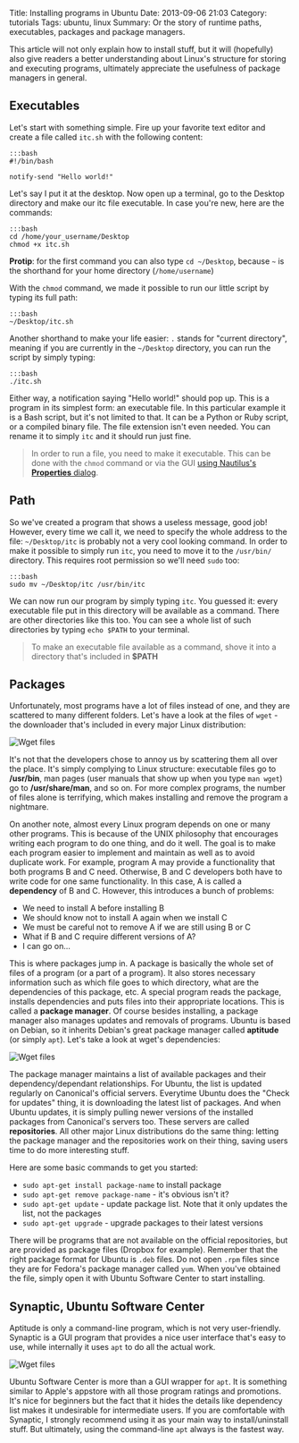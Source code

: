 Title: Installing programs in Ubuntu
Date: 2013-09-06 21:03
Category: tutorials
Tags: ubuntu, linux
Summary: Or the story of runtime paths, executables, packages and package managers.

This article will not only explain how to install stuff, but it will (hopefully) also give readers
a better understanding about Linux's structure for storing and executing programs, ultimately
appreciate the usefulness of package managers in general.

## Executables

Let's start with something simple. Fire up your favorite text editor and create a file called
`itc.sh` with the following content:

    :::bash
    #!/bin/bash

    notify-send "Hello world!"

Let's say I put it at the desktop. Now open up a terminal, go to the Desktop directory and make
our itc file executable. In case you're new, here are the commands:

    :::bash
    cd /home/your_username/Desktop
    chmod +x itc.sh

**Protip**: for the first command you can also type `cd ~/Desktop`, because `~` is the shorthand for
your home directory (`/home/username`)

With the `chmod` command, we made it possible to run our little script by typing its full path:

    :::bash
    ~/Desktop/itc.sh

Another shorthand to make your life easier: `.` stands for "current directory", meaning if you are
currently in the `~/Desktop` directory, you can run the script by simply typing:

    :::bash
    ./itc.sh

Either way, a notification saying "Hello world!" should pop up. This is a program in its
simplest form: an executable file. In this particular example it is a Bash script, but it's not
limited to that. It can be a Python or Ruby script, or a compiled binary file. The file extension
isn't even needed. You can rename it to simply `itc` and it should run just fine.

> In order to run a file, you need to make it executable. This can be done with the `chmod` command
> or via the GUI [using Nautilus's **Properties** dialog][1].

## Path

So we've created a program that shows a useless message, good job! However, every time we call
it, we need to specify the whole address to the file: `~/Desktop/itc` is probably not a very cool
looking command. In order to make it possible to simply run `itc`, you need to move it to the
`/usr/bin/` directory. This requires root permission so we'll need `sudo` too:

    :::bash
    sudo mv ~/Desktop/itc /usr/bin/itc

We can now run our program by simply typing `itc`. You guessed it: every executable file put in
this directory will be available as a command. There are other directories like this too. You can
see a whole list of such directories by typing `echo $PATH` to your terminal.

> To make an executable file available as a command, shove it into a directory that's included in
> **$PATH**

## Packages

Unfortunately, most programs have a lot of files instead of one, and they are scattered to many
different folders. Let's have a look at the files of `wget` - the downloader that's included in
every major Linux distribution:

![Wget files](/images/wget-installed-files.png)

It's not that the developers chose to annoy us by scattering them all over the place. It's simply
complying to Linux structure: executable files go to **/usr/bin**, man pages (user manuals that
show up when you type `man wget`) go to **/usr/share/man**, and so on. For more complex programs,
the number of files alone is terrifying, which makes installing and remove the program a nightmare.

On another note, almost every Linux program depends on one or many other programs. This is
because of the UNIX philosophy that encourages writing each program to do one thing, and do it
well. The goal is to make each program easier to implement and maintain as well as to avoid
duplicate work. For example, program A may provide a functionality that both programs B and C
need. Otherwise, B and C developers both have to write code for one same functionality. In this
case, A is called a **dependency** of B and C. However, this introduces a bunch of problems:

- We need to install A before installing B
- We should know not to install A again when we install C
- We must be careful not to remove A if we are still using B or C
- What if B and C require different versions of A?
- I can go on...

This is where packages jump in. A package is basically the whole set of files of a program (or a
part of a program). It also stores necessary information such as which file goes to which
directory, what are the dependencies of this package, etc. A special program reads the
package, installs dependencies and puts files into their appropriate locations. This is called
a **package manager**. Of course besides installing, a package manager also manages updates
and removals of programs. Ubuntu is based on Debian, so it inherits Debian's great package manager
called **aptitude** (or simply `apt`). Let's take a look at wget's dependencies:

![Wget files](/images/wget-dependencies.png)

The package manager maintains a list of available packages and their dependency/dependant
relationships. For Ubuntu, the list is updated regularly on Canonical's official servers. Everytime
Ubuntu does the "Check for updates" thing, it is downloading the latest list of packages. And when
Ubuntu updates, it is simply pulling newer versions of the installed packages from Canonical's
servers too. These servers are called **repositories**. All other major Linux distributions do the
same thing: letting the package manager and the repositories work on their thing, saving users
time to do more interesting stuff.

Here are some basic commands to get you started:

- `sudo apt-get install package-name` to install package
- `sudo apt-get remove package-name` - it's obvious isn't it?
- `sudo apt-get update` - update package list. Note that it only updates the list, not the packages
- `sudo apt-get upgrade` - upgrade packages to their latest versions

There will be programs that are not available on the official repositories, but are provided as
package files (Dropbox for example). Remember that the right package format for Ubuntu is `.deb`
files. Do not open `.rpm` files since they are for Fedora's package manager called `yum`. When
you've obtained the file, simply open it with Ubuntu Software Center to start installing.

## Synaptic, Ubuntu Software Center

Aptitude is only a command-line program, which is not very user-friendly. Synaptic is a GUI program
that provides a nice user interface that's easy to use, while internally it uses `apt` to do all
the actual work.

![Wget files](/images/wget-dependencies.png)

Ubuntu Software Center is more than a GUI wrapper for `apt`. It is something similar to Apple's
appstore with all those program ratings and promotions. It's nice for beginners but the fact that
it hides the details like dependency list makes it undesirable for intermediate users. If you are
comfortable with Synaptic, I strongly recommend using it as your main way to install/uninstall
stuff. But ultimately, using the command-line `apt` always is the fastest way.

[1]: http://askubuntu.com/questions/35478/how-do-i-mark-a-file-as-executable-via-a-gui
